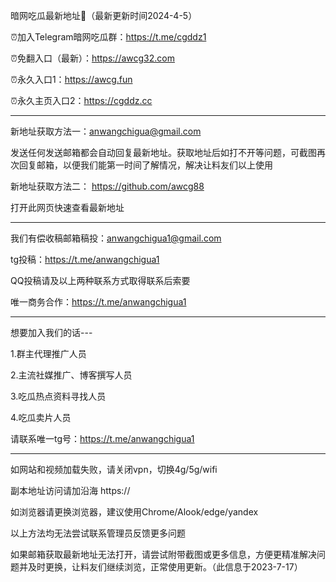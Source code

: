 暗网吃瓜最新地址👋（最新更新时间2024-4-5）

⏰加入Telegram暗网吃瓜群：https://t.me/cgddz1

⏰免翻入口（最新）：https://awcg32.com

⏰永久入口1：https://awcg.fun

⏰永久主页入口2：https://cgddz.cc 

************************************************************************************************************************************

新地址获取方法一：anwangchigua@gmail.com

发送任何发送邮箱都会自动回复最新地址。获取地址后如打不开等问题，可截图再次回复邮箱，以便我们能第一时间了解情况，解决让料友们以上使用

新地址获取方法二： https://github.com/awcg88

打开此网页快速查看最新地址
***********************************************************************************************************************************
我们有偿收稿邮箱稿投：anwangchigua1@gmail.com

tg投稿：https://t.me/anwangchigua1

QQ投稿请及以上两种联系方式取得联系后索要

唯一商务合作：https://t.me/anwangchigua1
***********************************************************************************************************************************
想要加入我们的话---

1.群主代理推广人员

2.主流社媒推广、博客撰写人员

3.吃瓜热点资料寻找人员

4.吃瓜卖片人员

请联系唯一tg号：https://t.me/anwangchigua1
***********************************************************************************************************************************

如网站和视频加载失败，请关闭vpn，切换4g/5g/wifi

副本地址访问请加沿海 https://

如浏览器请更换浏览器，建议使用Chrome/Alook/edge/yandex

以上方法均无法尝试联系管理员反馈更多问题

如果邮箱获取最新地址无法打开，请尝试附带截图或更多信息，方便更精准解决问题并及时更换，让料友们继续浏览，正常使用更新。（此信息于2023-7-17）




